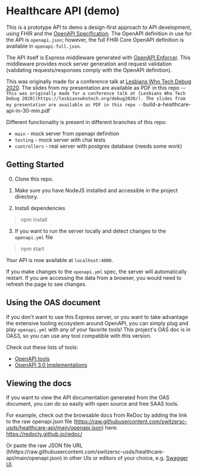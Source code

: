 # Healthcare API (demo)

This is a prototype API to demo a design-first approach to API development, using FHIR and the [OpenAPI Specification](https://www.openapis.org/). The OpenAPI definition in use for the API is `openapi.json`; however, the full FHIR Core OpenAPI definition is available in `openapi-full.json`.

The API itself is Express middleware generated with [OpenAPI Enforcer](https://github.com/byu-oit/openapi-enforcer). This middleware provides mock server generation and request validation (validating requests/responses comply with the OpenAPI definition).

This was originally made for a conference talk at [Lesbians Who Tech Debug 2020](https://lesbianswhotech.org/debug2020/). The slides from my presentation are available as PDF in this repo -- `
This was originally made for a conference talk at [Lesbians Who Tech Debug 2020](https://lesbianswhotech.org/debug2020/). The slides from my presentation are available as PDF in this repo -- `build-a-healthcare-api-in-30-min.pdf`

Different functionality is present in different branches of this repo:
* `main` - mock server from openapi definition
* `testing` - mock server with chai tests
* `controllers` - real server with postgres database (needs some work)

## Getting Started

0. Clone this repo.

1. Make sure you have NodeJS installed and accessible in the project directory.

2. Install dependencies

> npm install

3. If you want to run the server locally and detect changes to the `openapi.yml` file

> npm start

Your API is now available at `localhost:4000`.

If you make changes to the `openapi.yml` spec, the server will automatically restart. If you are accessing the data from a browser, you would need to refresh the page to see changes.

## Using the OAS document

If you don't want to use this Express server, or you want to take advantage the extensive tooling ecosystem around OpenAPI, you can simply plug and play `openapi.yml` with any of your favorite tools! This project's OAS doc is in OAS3, so you can use any tool compatible with this version.

Check out these lists of tools:

- [OpenAPI.tools](https://openapi.tools/)
- [OpenAPI 3.0 Implementations](https://github.com/OAI/OpenAPI-Specification/blob/master/IMPLEMENTATIONS.md)

## Viewing the docs

If you want to view the API documentation generated from the OAS document, you can do so easily with open source and free SAAS tools.

For example, check out the browsable docs from ReDoc by adding the link to the raw openapi.json file (https://raw.githubusercontent.com/switzersc-usds/healthcare-api/main/openapi.json) here: https://redocly.github.io/redoc/

Or paste the raw JSON file URL (hhttps://raw.githubusercontent.com/switzersc-usds/healthcare-api/main/openapi.json) in other UIs or editors of your choice, e.g. [Swagger UI](https://petstore.swagger.io/).

